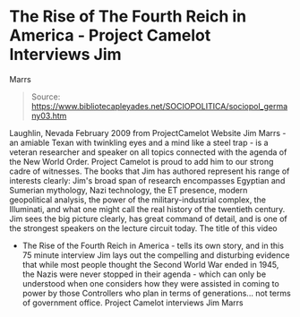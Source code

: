 # The Rise of The Fourth Reich in America - Project Camelot Interviews Jim 
Marrs

> Source: https://www.bibliotecapleyades.net/SOCIOPOLITICA/sociopol_germany03.htm

Laughlin, Nevada
February 2009
from
ProjectCamelot Website
Jim Marrs - an amiable Texan with twinkling eyes and a mind like a steel
trap - is a veteran researcher and speaker on all topics connected with the
agenda of the
New World Order.
Project Camelot is proud to add him to our
strong cadre of witnesses.
The books that Jim has authored represent his range of interests clearly:
Jim's broad
span of research encompasses Egyptian and Sumerian mythology, Nazi
technology, the ET presence, modern geopolitical analysis, the power of the
military-industrial complex, the Illuminati, and what one might call the
real history of the twentieth century.
Jim sees the big picture clearly, has great command of detail, and is one of
the strongest speakers on the lecture circuit today.
The title of this video
- The Rise of the Fourth Reich in America - tells its own story, and in this
75 minute interview Jim lays out the compelling and disturbing evidence that
while most people thought the Second World War ended in 1945, the Nazis were
never stopped in their agenda - which can only be understood when one
considers how they were assisted in coming to power by those Controllers who
plan in terms of generations... not terms of government office.
Project Camelot interviews Jim Marrs
